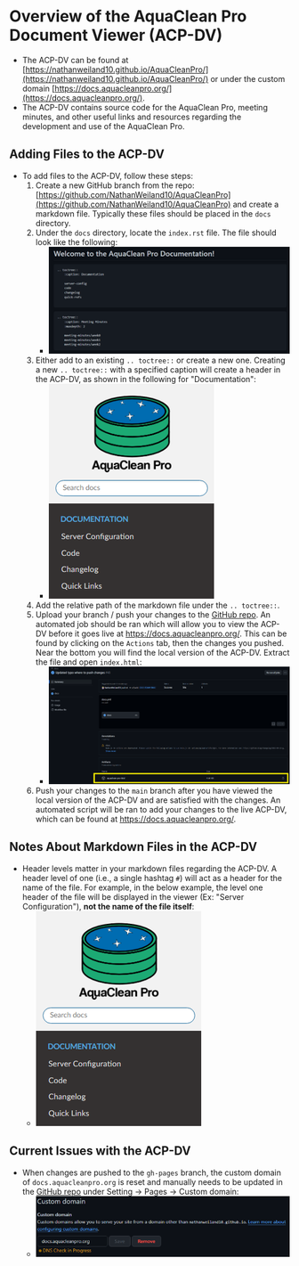 # Overview of the AquaClean Pro Document Viewer (ACP-DV)
* The ACP-DV can be found at [https://nathanweiland10.github.io/AquaCleanPro/](https://nathanweiland10.github.io/AquaCleanPro/) or under the custom domain [https://docs.aquacleanpro.org/](https://docs.aquacleanpro.org/).
* The ACP-DV contains source code for the AquaClean Pro, meeting minutes, and other useful links and resources regarding the development and use of the AquaClean Pro.

## Adding Files to the ACP-DV
* To add files to the ACP-DV, follow these steps:
    1) Create a new GitHub branch from the repo: [https://github.com/NathanWeiland10/AquaCleanPro](https://github.com/NathanWeiland10/AquaCleanPro) and create a markdown file. Typically these files should be placed in the `docs` directory.
    2) Under the `docs` directory, locate the `index.rst` file. The file should look like the following:
        * ![index.rst File](rst.png)
    3) Either add to an existing `.. toctree::` or create a new one. Creating a new `.. toctree::` with a specified caption will create a header in the ACP-DV, as shown in the following for "Documentation":
        * ![Tree Header](tree-header.png)
    4) Add the relative path of the markdown file under the `.. toctree::`.
    5) Upload your branch / push your changes to the [GitHub repo](https://github.com/NathanWeiland10/AquaCleanPro). An automated job should be ran which will allow you to view the ACP-DV before it goes live at https://docs.aquacleanpro.org/. This can be found by clicking on the `Actions` tab, then the changes you pushed. Near the bottom you will find the local version of the ACP-DV. Extract the file and open `index.html`:
        * ![Local View](local-view.png)
    6) Push your changes to the `main` branch after you have viewed the local version of the ACP-DV and are satisfied with the changes. An automated script will be ran to add your changes to the live ACP-DV, which can be found at https://docs.aquacleanpro.org/.

## Notes About Markdown Files in the ACP-DV
* Header levels matter in your markdown files regarding the ACP-DV. A header level of one (i.e., a single hashtag `#`) will act as a header for the name of the file. For example, in the below example, the level one header of the file will be displayed in the viewer (Ex: "Server Configuration"), **not the name of the file itself**:
    * ![Tree Header](tree-header.png)

## Current Issues with the ACP-DV
* When changes are pushed to the `gh-pages` branch, the custom domain of `docs.aquacleanpro.org` is reset and manually needs to be updated in the [GitHub repo](https://github.com/NathanWeiland10/AquaCleanPro) under Setting -> Pages -> Custom domain:
    * ![Custom Domain](custom-domain.png)